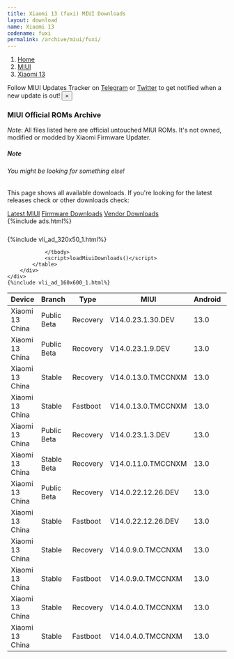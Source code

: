 ```yaml
---
title: Xiaomi 13 (fuxi) MIUI Downloads
layout: download
name: Xiaomi 13
codename: fuxi
permalink: /archive/miui/fuxi/
---
```

<nav aria-label="breadcrumb">
    <ol class="breadcrumb">
        <li class="breadcrumb-item"><a href="/">Home</a></li>
        <li class="breadcrumb-item"><a href="/miui/">MIUI</a></li>
        <li class="breadcrumb-item active" aria-current="page"><a href="/miui/fuxi/">Xiaomi 13</a></li>
    </ol>
</nav>
<div class="alert alert-primary alert-dismissible fade show" role="alert">
    Follow MIUI Updates Tracker on <a href="https://t.me/MIUIUpdatesTracker" class="alert-link">Telegram</a>
     or <a href="https://twitter.com/MiFwUpdater" class="alert-link">Twitter</a> to get notified when a new update is out!
    <button type="button" class="close" data-dismiss="alert" aria-label="Close">
        <span aria-hidden="true">&times;</span>
    </button>
</div>

### MIUI Official ROMs Archive
*Note*: All files listed here are official untouched MIUI ROMs. It's not owned, modified or modded by Xiaomi Firmware Updater.
<div class="card">
  <div class="card-body">
    <h5 class="card-title">Note</h5>
    <h6 class="card-subtitle mb-2 text-muted">You might be looking for something else!</h6>
    <p class="card-text">This page shows all available downloads.
     If you're looking for the latest releases check or other downloads check:</p>
    <a href="/miui/fuxi/" class="card-link">Latest MIUI</a>
    <a href="/firmware/fuxi/" class="card-link">Firmware Downloads</a>
    <a href="/vendor/fuxi/" class="card-link">Vendor Downloads</a>
  </div>
</div>
{%include ads.html%}
<div class="row justify-content-center">
    <div class="col-10">
        <div class="table-responsive-md" style="margin-top: 25px;">
            {%include vli_ad_320x50_1.html%}
            <table id="miui" class="display dt-responsive nowrap compact table table-striped table-hover table-sm">
                <thead class="thead-dark">
                    <tr>
                        <th data-ref="device">Device</th>
                        <th data-ref="branch">Branch</th>
                        <th data-ref="type">Type</th>
                        <th data-ref="miui">MIUI</th>
                        <th data-ref="android">Android</th>
                        <th data-ref="size">Size</th>
                        <th data-ref="size">Date</th>
                        <th data-ref="link">Link</th>
                    </tr>
                </thead>
                <tbody>
                <tr><td>Xiaomi 13 China</td><td>Public Beta</td><td>Recovery</td><td>V14.0.23.1.30.DEV</td><td>13.0</td><td>6.7 GB</td><td>2023-02-03</td><td><a href="/miui/fuxi/public beta/V14.0.23.1.30.DEV/">Download</a></td></tr>
<tr><td>Xiaomi 13 China</td><td>Public Beta</td><td>Recovery</td><td>V14.0.23.1.9.DEV</td><td>13.0</td><td>6.7 GB</td><td>2023-01-13</td><td><a href="/miui/fuxi/public beta/V14.0.23.1.9.DEV/">Download</a></td></tr>
<tr><td>Xiaomi 13 China</td><td>Stable</td><td>Recovery</td><td>V14.0.13.0.TMCCNXM</td><td>13.0</td><td>6.7 GB</td><td>2023-01-12</td><td><a href="/miui/fuxi/stable/V14.0.13.0.TMCCNXM/">Download</a></td></tr>
<tr><td>Xiaomi 13 China</td><td>Stable</td><td>Fastboot</td><td>V14.0.13.0.TMCCNXM</td><td>13.0</td><td>8.3 GB</td><td>2023-01-11</td><td><a href="/miui/fuxi/stable/V14.0.13.0.TMCCNXM/">Download</a></td></tr>
<tr><td>Xiaomi 13 China</td><td>Public Beta</td><td>Recovery</td><td>V14.0.23.1.3.DEV</td><td>13.0</td><td>6.7 GB</td><td>2023-01-06</td><td><a href="/miui/fuxi/public beta/V14.0.23.1.3.DEV/">Download</a></td></tr>
<tr><td>Xiaomi 13 China</td><td>Stable Beta</td><td>Recovery</td><td>V14.0.11.0.TMCCNXM</td><td>13.0</td><td>6.7 GB</td><td>2022-12-31</td><td><a href="/miui/fuxi/stable beta/V14.0.11.0.TMCCNXM/">Download</a></td></tr>
<tr><td>Xiaomi 13 China</td><td>Public Beta</td><td>Recovery</td><td>V14.0.22.12.26.DEV</td><td>13.0</td><td>6.7 GB</td><td>2022-12-30</td><td><a href="/miui/fuxi/public beta/V14.0.22.12.26.DEV/">Download</a></td></tr>
<tr><td>Xiaomi 13 China</td><td>Stable</td><td>Fastboot</td><td>V14.0.22.12.26.DEV</td><td>13.0</td><td>8.4 GB</td><td>2022-12-26</td><td><a href="/miui/fuxi/stable/V14.0.22.12.26.DEV/">Download</a></td></tr>
<tr><td>Xiaomi 13 China</td><td>Stable</td><td>Recovery</td><td>V14.0.9.0.TMCCNXM</td><td>13.0</td><td>6.5 GB</td><td>2022-12-15</td><td><a href="/miui/fuxi/stable/V14.0.9.0.TMCCNXM/">Download</a></td></tr>
<tr><td>Xiaomi 13 China</td><td>Stable</td><td>Fastboot</td><td>V14.0.9.0.TMCCNXM</td><td>13.0</td><td>8.3 GB</td><td>2022-12-11</td><td><a href="/miui/fuxi/stable/V14.0.9.0.TMCCNXM/">Download</a></td></tr>
<tr><td>Xiaomi 13 China</td><td>Stable</td><td>Recovery</td><td>V14.0.4.0.TMCCNXM</td><td>13.0</td><td>6.5 GB</td><td>2022-12-14</td><td><a href="/miui/fuxi/stable/V14.0.4.0.TMCCNXM/">Download</a></td></tr>
<tr><td>Xiaomi 13 China</td><td>Stable</td><td>Fastboot</td><td>V14.0.4.0.TMCCNXM</td><td>13.0</td><td>8.2 GB</td><td>2022-11-16</td><td><a href="/miui/fuxi/stable/V14.0.4.0.TMCCNXM/">Download</a></td></tr>

                </tbody>
                <script>loadMiuiDownloads()</script>
            </table>
        </div>
    </div>
    {%include vli_ad_160x600_1.html%}
</div>
